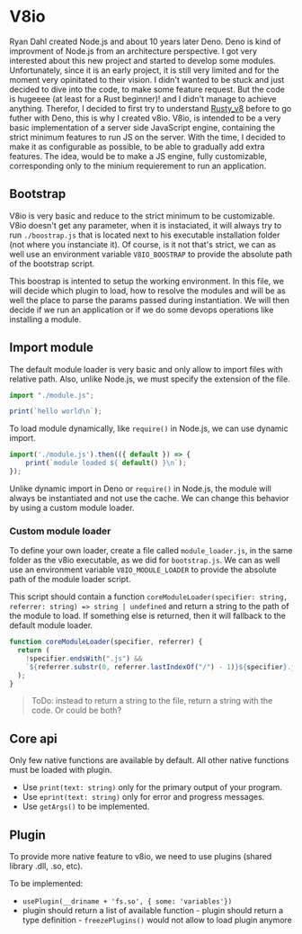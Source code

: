 # V8io

Ryan Dahl created Node.js and about 10 years later Deno. Deno is kind of improvment of Node.js from an architecture perspective. I got very interested about this new project and started to develop some modules. Unfortunately, since it is an early project, it is still very limited and for the moment very opinitated to their vision. I didn't wanted to be stuck and just decided to dive into the code, to make some feature request. But the code is hugeeee (at least for a Rust beginner)! and I didn't manage to achieve anything. Therefor, I decided to first try to understand [Rusty_v8](https://github.com/denoland/rusty_v8) before to go futher with Deno, this is why I created v8io. V8io, is intended to be a very basic implementation of a server side JavaScript engine, containing the strict minimum features to run JS on the server. With the time, I decided to make it as configurable as possible, to be able to gradually add extra features. The idea, would be to make a JS engine, fully customizable, corresponding only to the minium requierement to run an application.

## Bootstrap

V8io is very basic and reduce to the strict minimum to be customizable. V8io doesn't get any parameter, when it is instaciated, it will always try to run `./boostrap.js` that is located next to his executable installation folder (not where you instanciate it). Of course, is it not that's strict, we can as well use an environment variable `V8IO_BOOSTRAP` to provide the absolute path of the bootstrap script.

This boostrap is intented to setup the working environment. In this file, we will decide which plugin to load, how to resolve the modules and will be as well the place to parse the params passed during instantiation. We will then decide if we run an application or if we do some devops operations like installing a module.

## Import module

The default module loader is very basic and only allow to import files with relative path. Also, unlike Node.js, we must specify the extension of the file.

```js
import "./module.js";

print(`hello world\n`);
```

To load module dynamically, like `require()` in Node.js, we can use dynamic import.

```js
import('./module.js').then(({ default }) => {
    print(`module loaded ${ default() }\n`);
});
```

Unlike dynamic import in Deno or `require()` in Node.js, the module will always be instantiated and not use the cache. We can change this behavior by using a custom module loader.

### Custom module loader

To define your own loader, create a file called `module_loader.js`, in the same folder as the v8io executable, as we did for `bootstrap.js`. We can as well use an environment variable `V8IO_MODULE_LOADER` to provide the absolute path of the module loader script.

This script should contain a function `coreModuleLoader(specifier: string, referrer: string) => string | undefined` and return a string to the path of the module to load. If something else is returned, then it will fallback to the default module loader.

```js
function coreModuleLoader(specifier, referrer) {
  return (
    !specifier.endsWith(".js") &&
    `${referrer.substr(0, referrer.lastIndexOf("/") - 1)}${specifier}.js`
  );
}
```

> ToDo: instead to return a string to the file, return a string with the code. Or could be both?

## Core api

Only few native functions are available by default. All other native functions must be loaded with plugin.

- Use `print(text: string)` only for the primary output of your program.
- Use `eprint(text: string)` only for error and progress messages.
- Use `getArgs()` to be implemented.

## Plugin

To provide more native feature to v8io, we need to use plugins (shared library .dll, .so, etc).

To be implemented:

- `usePlugin(__driname + 'fs.so', { some: 'variables'})`
- plugin should return a list of available function - plugin should return a type definition - `freezePlugins()` would not allow to load plugin anymore

